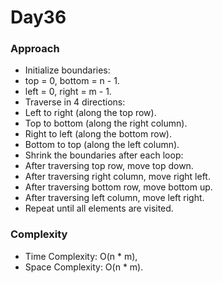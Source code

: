# Day36

### Approach

- Initialize boundaries:
 - top = 0, bottom = n - 1.
 - left = 0, right = m - 1.
- Traverse in 4 directions:
 - Left to right (along the top row).
 - Top to bottom (along the right column).
 - Right to left (along the bottom row).
 - Bottom to top (along the left column).
- Shrink the boundaries after each loop:
 - After traversing top row, move top down.
 - After traversing right column, move right left.
 - After traversing bottom row, move bottom up.
 - After traversing left column, move left right.
- Repeat until all elements are visited.

### Complexity

- Time Complexity: O(n * m),
- Space Complexity: O(n * m).

